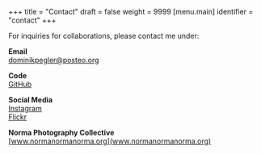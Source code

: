 +++
title = "Contact"
draft = false
weight = 9999
[menu.main]
  identifier = "contact"
+++

For inquiries for collaborations, please contact me under:

**Email**  
[dominikpegler@posteo.org](mailto:dominikpegler@posteo.org)

**Code**  
[GitHub](https://www.github.com/dominikpegler)

**Social Media**  
[Instagram](https://www.instagram.com/imgki_erdenpol/?hl=en)  
[Flickr](https://www.flickr.com/photos/imgki_erdenpol/)

**Norma Photography Collective**  
[www.normanormanorma.org](www.normanormanorma.org)
